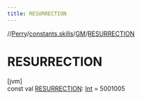 ```yaml
---
title: RESURRECTION
---
```

//[Perry](../../../index.html)/[constants.skills](../index.html)/[GM](index.html)/[RESURRECTION](-r-e-s-u-r-r-e-c-t-i-o-n.html)



# RESURRECTION



[jvm]\
const val [RESURRECTION](-r-e-s-u-r-r-e-c-t-i-o-n.html): [Int](https://kotlinlang.org/api/latest/jvm/stdlib/kotlin/-int/index.html) = 5001005




